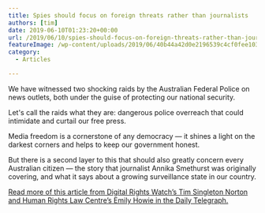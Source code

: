 ```yaml
---
title: Spies should focus on foreign threats rather than journalists
authors: [tim]
date: 2019-06-10T01:23:20+00:00
url: /2019/06/10/spies-should-focus-on-foreign-threats-rather-than-journalists/
featureImage: /wp-content/uploads/2019/06/40b44a42d0e2196539c4cf0fee103bfe.jpg
category:
  - Articles

---
```

We have witnessed two shocking raids by the Australian Federal Police on news outlets, both under the guise of protecting our national security.

Let's call the raids what they are: dangerous police overreach that could intimidate and curtail our free press.

Media freedom is a cornerstone of any democracy — it shines a light on the darkest corners and helps to keep our government honest.

But there is a second layer to this that should also greatly concern every Australian citizen — the story that journalist Annika Smethurst was originally covering, and what it says about a growing surveillance state in our country.

[Read more of this article from Digital Rights Watch&#8217;s Tim Singleton Norton and Human Rights Law Centre&#8217;s Emily Howie in the Daily Telegraph.][1]

 [1]: https://www.dailytelegraph.com.au/news/opinion/spies-should-focus-on-foreign-threats-rather-than-journalists/news-story/ccf808af1bcfb3cd02b4a6e96337e541
